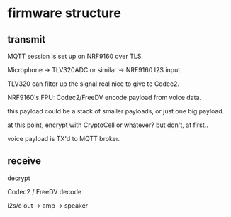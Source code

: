 # firmware structure


## transmit

MQTT session is set up on NRF9160 over TLS.

Microphone -> TLV320ADC or similar -> NRF9160 I2S input.

TLV320 can filter up the signal real nice to give to Codec2.

NRF9160's FPU: Codec2/FreeDV encode payload from voice data.
 
this payload could be a stack of smaller payloads, or just one big payload.

at this point, encrypt with CryptoCell or whatever?  but don't, at first..

voice payload is TX'd to MQTT broker.

## receive

decrypt

Codec2 / FreeDV decode

i2s/c out -> amp -> speaker
